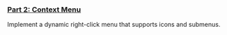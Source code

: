 ### [Part 2: Context Menu](https://medium.com/@e.a.shadin/in-game-editor-with-ui-toolkit-part-2-context-menu-90a5322ac142)
Implement a dynamic right-click menu that supports icons and submenus.
